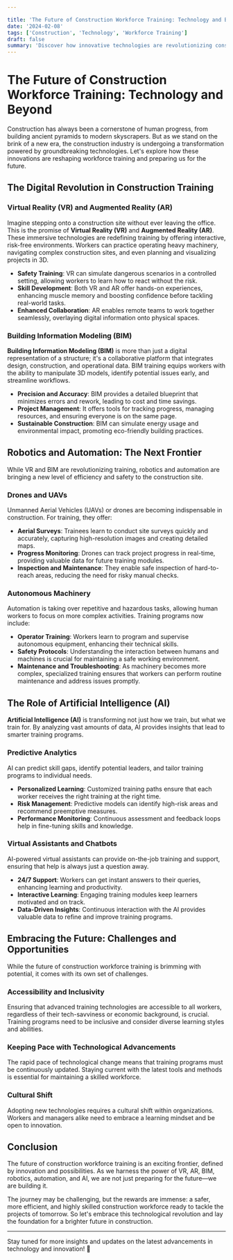 ```yaml
---

title: 'The Future of Construction Workforce Training: Technology and Beyond'
date: '2024-02-08'
tags: ['Construction', 'Technology', 'Workforce Training']
draft: false
summary: 'Discover how innovative technologies are revolutionizing construction workforce training, making the industry safer, more efficient, and future-ready.'
---
```


# The Future of Construction Workforce Training: Technology and Beyond

Construction has always been a cornerstone of human progress, from building ancient pyramids to modern skyscrapers. But as we stand on the brink of a new era, the construction industry is undergoing a transformation powered by groundbreaking technologies. Let's explore how these innovations are reshaping workforce training and preparing us for the future.

## The Digital Revolution in Construction Training

### Virtual Reality (VR) and Augmented Reality (AR)

Imagine stepping onto a construction site without ever leaving the office. This is the promise of **Virtual Reality (VR)** and **Augmented Reality (AR)**. These immersive technologies are redefining training by offering interactive, risk-free environments. Workers can practice operating heavy machinery, navigating complex construction sites, and even planning and visualizing projects in 3D.

- **Safety Training**: VR can simulate dangerous scenarios in a controlled setting, allowing workers to learn how to react without the risk.
- **Skill Development**: Both VR and AR offer hands-on experiences, enhancing muscle memory and boosting confidence before tackling real-world tasks.
- **Enhanced Collaboration**: AR enables remote teams to work together seamlessly, overlaying digital information onto physical spaces.

### Building Information Modeling (BIM)

**Building Information Modeling (BIM)** is more than just a digital representation of a structure; it's a collaborative platform that integrates design, construction, and operational data. BIM training equips workers with the ability to manipulate 3D models, identify potential issues early, and streamline workflows.

- **Precision and Accuracy**: BIM provides a detailed blueprint that minimizes errors and rework, leading to cost and time savings.
- **Project Management**: It offers tools for tracking progress, managing resources, and ensuring everyone is on the same page.
- **Sustainable Construction**: BIM can simulate energy usage and environmental impact, promoting eco-friendly building practices.

## Robotics and Automation: The Next Frontier

While VR and BIM are revolutionizing training, robotics and automation are bringing a new level of efficiency and safety to the construction site.

### Drones and UAVs

Unmanned Aerial Vehicles (UAVs) or drones are becoming indispensable in construction. For training, they offer:

- **Aerial Surveys**: Trainees learn to conduct site surveys quickly and accurately, capturing high-resolution images and creating detailed maps.
- **Progress Monitoring**: Drones can track project progress in real-time, providing valuable data for future training modules.
- **Inspection and Maintenance**: They enable safe inspection of hard-to-reach areas, reducing the need for risky manual checks.

### Autonomous Machinery

Automation is taking over repetitive and hazardous tasks, allowing human workers to focus on more complex activities. Training programs now include:

- **Operator Training**: Workers learn to program and supervise autonomous equipment, enhancing their technical skills.
- **Safety Protocols**: Understanding the interaction between humans and machines is crucial for maintaining a safe working environment.
- **Maintenance and Troubleshooting**: As machinery becomes more complex, specialized training ensures that workers can perform routine maintenance and address issues promptly.

## The Role of Artificial Intelligence (AI)

**Artificial Intelligence (AI)** is transforming not just how we train, but what we train for. By analyzing vast amounts of data, AI provides insights that lead to smarter training programs.

### Predictive Analytics

AI can predict skill gaps, identify potential leaders, and tailor training programs to individual needs.

- **Personalized Learning**: Customized training paths ensure that each worker receives the right training at the right time.
- **Risk Management**: Predictive models can identify high-risk areas and recommend preemptive measures.
- **Performance Monitoring**: Continuous assessment and feedback loops help in fine-tuning skills and knowledge.

### Virtual Assistants and Chatbots

AI-powered virtual assistants can provide on-the-job training and support, ensuring that help is always just a question away.

- **24/7 Support**: Workers can get instant answers to their queries, enhancing learning and productivity.
- **Interactive Learning**: Engaging training modules keep learners motivated and on track.
- **Data-Driven Insights**: Continuous interaction with the AI provides valuable data to refine and improve training programs.

## Embracing the Future: Challenges and Opportunities

While the future of construction workforce training is brimming with potential, it comes with its own set of challenges.

### Accessibility and Inclusivity

Ensuring that advanced training technologies are accessible to all workers, regardless of their tech-savviness or economic background, is crucial. Training programs need to be inclusive and consider diverse learning styles and abilities.

### Keeping Pace with Technological Advancements

The rapid pace of technological change means that training programs must be continuously updated. Staying current with the latest tools and methods is essential for maintaining a skilled workforce.

### Cultural Shift

Adopting new technologies requires a cultural shift within organizations. Workers and managers alike need to embrace a learning mindset and be open to innovation.

## Conclusion

The future of construction workforce training is an exciting frontier, defined by innovation and possibilities. As we harness the power of VR, AR, BIM, robotics, automation, and AI, we are not just preparing for the future—we are building it.

The journey may be challenging, but the rewards are immense: a safer, more efficient, and highly skilled construction workforce ready to tackle the projects of tomorrow. So let's embrace this technological revolution and lay the foundation for a brighter future in construction.

---

Stay tuned for more insights and updates on the latest advancements in technology and innovation! 🚀